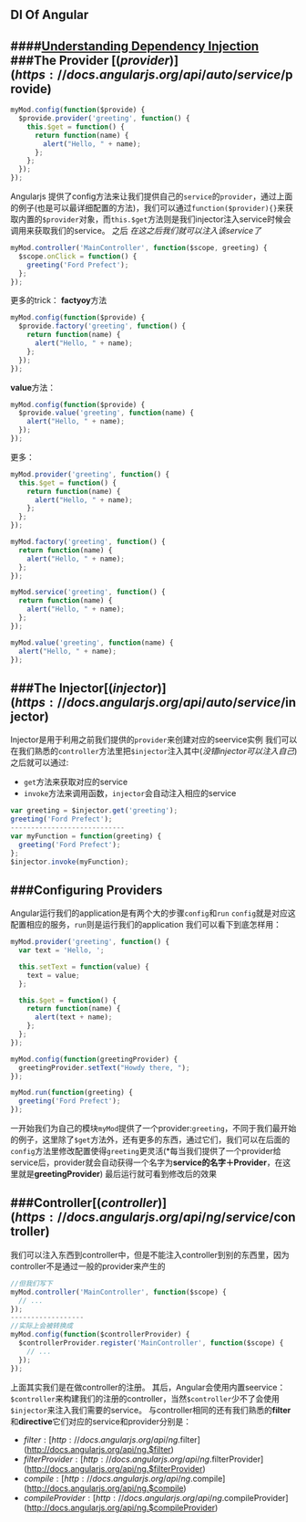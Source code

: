 ## DI Of Angular
####[Understanding Dependency Injection](https://github.com/angular/angular.js/wiki/Understanding-Dependency-Injection)
###The Provider [($provider)](https://docs.angularjs.org/api/auto/service/$provide)
----------

```js
myMod.config(function($provide) {
  $provide.provider('greeting', function() {
    this.$get = function() {
      return function(name) {
        alert("Hello, " + name);
      };
    };
  });
});
```

Angularjs 提供了config方法来让我们提供自己的`service`的`provider`，通过上面的例子(也是可以最详细配置的方法)，我们可以通过```function($provider){}```来获取内置的`$provider`对象，而`this.$get`方法则是我们injector注入service时候会调用来获取我们的service。
之后
*在这之后我们就可以注入该service了*

```js
myMod.controller('MainController', function($scope, greeting) {
  $scope.onClick = function() {
    greeting('Ford Prefect');
  };
});
```

更多的trick：
**factyoy**方法

```js
myMod.config(function($provide) {
  $provide.factory('greeting', function() {
    return function(name) {
      alert("Hello, " + name);
    };
  });
});
```

**value**方法：

```js
myMod.config(function($provide) {
  $provide.value('greeting', function(name) {
    alert("Hello, " + name);
  });
});
```

更多：

```js
myMod.provider('greeting', function() {
  this.$get = function() {
    return function(name) {
      alert("Hello, " + name);
    };
  };
});

myMod.factory('greeting', function() {
  return function(name) {
    alert("Hello, " + name);
  };
});

myMod.service('greeting', function() {
  return function(name) {
    alert("Hello, " + name);
  };
});

myMod.value('greeting', function(name) {
  alert("Hello, " + name);
});
```

###The Injector[($injector)](https://docs.angularjs.org/api/auto/service/$injector)
----------
Injector是用于利用之前我们提供的`provider`来创建对应的seervice实例
我们可以在我们熟悉的`controller`方法里把`$injector`注入其中(*没错injector可以注入自己*) 
之后就可以通过:

 - `get`方法来获取对应的service
 - `invoke`方法来调用函数，`injector`会自动注入相应的service

```js
var greeting = $injector.get('greeting');
greeting('Ford Prefect');
----------------------------
var myFunction = function(greeting) {
  greeting('Ford Prefect');
};
$injector.invoke(myFunction);
```

###Configuring Providers
----------
Angular运行我们的application是有两个大的步骤`config`和`run`
`config`就是对应这配置相应的服务，`run`则是运行我们的application
我们可以看下到底怎样用：

```js
myMod.provider('greeting', function() {
  var text = 'Hello, ';

  this.setText = function(value) {
    text = value;
  };

  this.$get = function() {
    return function(name) {
      alert(text + name);
    };
  };
});

myMod.config(function(greetingProvider) {
  greetingProvider.setText("Howdy there, ");
});

myMod.run(function(greeting) {
  greeting('Ford Prefect');
});
```

一开始我们为自己的模块`myMod`提供了一个provider:`greeting`，不同于我们最开始的例子，这里除了`$get`方法外，还有更多的东西，通过它们，我们可以在后面的`config`方法里修改配置使得`greeting`更灵活(*每当我们提供了一个provider给service后，provider就会自动获得一个名字为**service的名字＋Provider**，在这里就是**greetingProvider**)
最后运行就可看到修改后的效果

###Controller[($controller)](https://docs.angularjs.org/api/ng/service/$controller)
----------
我们可以注入东西到controller中，但是不能注入controller到别的东西里，因为controller不是通过一般的provider来产生的

```js
//但我们写下
myMod.controller('MainController', function($scope) {
  // ...
});
------------------
//实际上会被转换成
myMod.config(function($controllerProvider) {
  $controllerProvider.register('MainController', function($scope) {
    // ...
  });
});
```

上面其实我们是在做controller的注册。
其后，Angular会使用内置seervice：`$controller`来构建我们的注册的controller，当然`$controller`少不了会使用`$injector`来注入我们需要的service。
与controller相同的还有我们熟悉的**filter**和**directive**它们对应的service和provider分别是：

  * $filter: [http://docs.angularjs.org/api/ng.$filter](http://docs.angularjs.org/api/ng.$filter)
  * $filterProvider: [http://docs.angularjs.org/api/ng.$filterProvider](http://docs.angularjs.org/api/ng.$filterProvider)
  * $compile: [http://docs.angularjs.org/api/ng.$compile](http://docs.angularjs.org/api/ng.$compile)
  * $compileProvider: [http://docs.angularjs.org/api/ng.$compileProvider](http://docs.angularjs.org/api/ng.$compileProvider)

